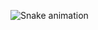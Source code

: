 ![Snake animation](https://github.com/bhavesh-kalluru/snk/raw/output/github-contribution-grid-snake.svg)
